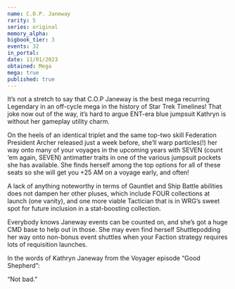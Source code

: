 ```yaml
---
name: C.O.P. Janeway
rarity: 5
series: original
memory_alpha:
bigbook_tier: 3
events: 32
in_portal:
date: 11/01/2023
obtained: Mega
mega: true
published: true
---
```


It’s not a stretch to say that C.O.P Janeway is the best mega recurring Legendary in an off-cycle mega in the history of Star Trek Timelines!  That joke now out of the way, it’s hard to argue ENT-era blue jumpsuit Kathryn is without her gameplay utility charm.

On the heels of an identical triplet and the same top-two skill Federation President Archer released just a week before, she’ll warp particles(!) her way onto many of your voyages in the upcoming years with SEVEN (count ‘em again, SEVEN) antimatter traits in one of the various jumpsuit pockets she has available.  She finds herself among the top options for all of these seats so she will get you +25 AM on a voyage early, and often!

A lack of anything noteworthy in terms of Gauntlet and Ship Battle abilities does not dampen her other pluses, which include FOUR collections at launch (one vanity), and one more viable Tactician that is in WRG’s sweet spot for future inclusion in a stat-boosting collection.

Everybody knows Janeway events can be counted on, and she’s got a huge CMD base to help out in those.  She may even find herself Shuttlepodding her way onto non-bonus event shuttles when your Faction strategy requires lots of requisition launches.

In the words of Kathryn Janeway from the Voyager episode “Good Shepherd”:

“Not bad.”
